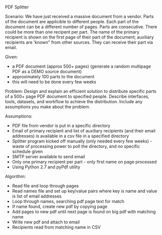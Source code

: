 PDF Splitter

Scenario:
We have just received a massive document from a vendor. Parts of the document are applicible to different people. Each part of the document can be a different number of pages. Parts are consecutive. There could be more than one recipent per part.  The name of the primary recipient is shown on the first page of their part of the document; auxiliary recipients are 'known" from other sources. They can receive their part via email.
 
Given:
- a PDF document (approx 500+ pages) (generate a random multipage PDF as a DEMO source document)
- approximately 100 parts to the document
- this will need to be done every few weeks
 
Problem:
Design and explain an efficient solution to distribute specific parts of a 500+ page PDF document to specified people. Describe interfaces, tools, datasets, and workflow to achieve the distribution. Include any assumptions you make about the problem.

Assumptions:
- PDF file from vendor is put in a specific directory
- Email of primary recipient and list of auxiliary recipients (and their email addresses) is available in a csv file in a specified directory
- Splitter program kicked off manually (only needed every few weeks) - waste of processing power to poll the directory, and no specific schedule given
- SMTP server available to send email
- Only one primary recipient per part - only first name on page processed
- Using Python 2.7 and pyPdf utility

Algorithm:
- Read file and loop through pages
- Read names file and set up key/value pairs where key is name and value is list of email addresses
- Loop through names, searching pdf page text for match
- If name found, create new pdf by copying page
- Add pages to new pdf until next page is found on big pdf with matching name
- Write new pdf and attach to email
- Recipients read from matching name in CSV
